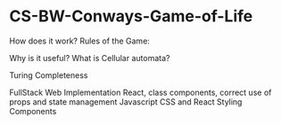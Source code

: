 # CS-BW-Conways-Game-of-Life

How does it work?
    Rules of the Game:

Why is it useful?
    What is Cellular automata?

Turing Completeness

FullStack Web Implementation
    React,
    class components,
    correct use of props and state management
    Javascript
    CSS and React Styling Components